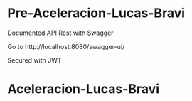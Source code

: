 # Pre-Aceleracion-Lucas-Bravi

Documented API Rest with Swagger

Go to http://localhost:8080/swagger-ui/

Secured with JWT
# Aceleracion-Lucas-Bravi
